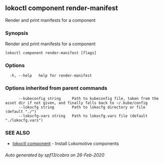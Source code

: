 ## lokoctl component render-manifest

Render and print manifests for a component

### Synopsis

Render and print manifests for a component

```
lokoctl component render-manifest [flags]
```

### Options

```
  -h, --help   help for render-manifest
```

### Options inherited from parent commands

```
      --kubeconfig string     Path to kubeconfig file, taken from the asset dir if not given, and finally falls back to ~/.kube/config
      --lokocfg string        Path to lokocfg directory or file (default "./")
      --lokocfg-vars string   Path to lokocfg.vars file (default "./lokocfg.vars")
```

### SEE ALSO

* [lokoctl component](lokoctl_component.md)	 - Install Lokomotive components

###### Auto generated by spf13/cobra on 26-Feb-2020
